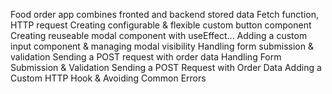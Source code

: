 Food order app combines fronted and backend stored data
Fetch function, HTTP request
Creating configurable & flexible custom button component
Creating reuseable modal component with useEffect...
Adding a custom input component & managing modal visibility
Handling form submission & validation
Sending a POST request with order data
Handling Form Submission & Validation
Sending a POST Request with Order Data
Adding a Custom HTTP Hook & Avoiding Common Errors
